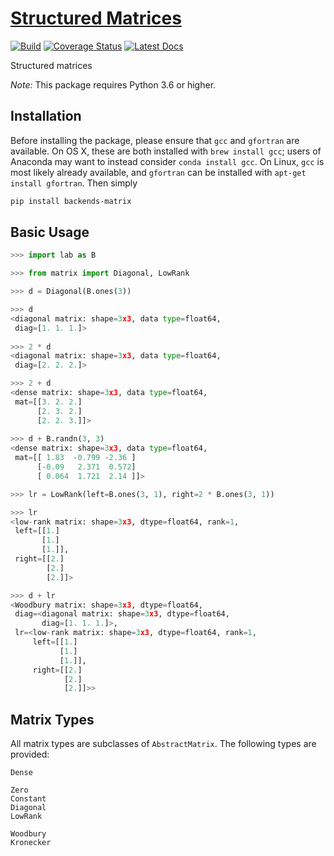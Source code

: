 # [Structured Matrices](http://github.com/wesselb/matrix)

[![Build](https://travis-ci.org/wesselb/matrix.svg?branch=master)](https://travis-ci.org/wesselb/matrix)
[![Coverage Status](https://coveralls.io/repos/github/wesselb/matrix/badge.svg?branch=master&service=github)](https://coveralls.io/github/wesselb/matrix?branch=master)
[![Latest Docs](https://img.shields.io/badge/docs-latest-blue.svg)](https://wesselb.github.io/matrix)

Structured matrices

*Note:* This package requires Python 3.6 or higher.

## Installation

Before installing the package, please ensure that `gcc` and `gfortran` are 
available.
On OS X, these are both installed with `brew install gcc`;
users of Anaconda may want to instead consider `conda install gcc`.
On Linux, `gcc` is most likely already available, and `gfortran` can be
installed with `apt-get install gfortran`.
Then simply

```bash
pip install backends-matrix
```

## Basic Usage
```python
>>> import lab as B

>>> from matrix import Diagonal, LowRank

>>> d = Diagonal(B.ones(3))

>>> d
<diagonal matrix: shape=3x3, data type=float64,
 diag=[1. 1. 1.]>
  
>>> 2 * d
<diagonal matrix: shape=3x3, data type=float64,
 diag=[2. 2. 2.]>

>>> 2 + d
<dense matrix: shape=3x3, data type=float64,
 mat=[[3. 2. 2.]
      [2. 3. 2.]
      [2. 2. 3.]]>
  
>>> d + B.randn(3, 3)
<dense matrix: shape=3x3, data type=float64,
 mat=[[ 1.83  -0.799 -2.36 ]
      [-0.09   2.371  0.572]
      [ 0.064  1.721  2.14 ]]>

>>> lr = LowRank(left=B.ones(3, 1), right=2 * B.ones(3, 1))

>>> lr
<low-rank matrix: shape=3x3, dtype=float64, rank=1,
 left=[[1.]
       [1.]
       [1.]],
 right=[[2.]
        [2.]
        [2.]]>

>>> d + lr
<Woodbury matrix: shape=3x3, dtype=float64,
 diag=<diagonal matrix: shape=3x3, dtype=float64,
       diag=[1. 1. 1.]>,
 lr=<low-rank matrix: shape=3x3, dtype=float64, rank=1,
     left=[[1.]
           [1.]
           [1.]],
     right=[[2.]
            [2.]
            [2.]]>>
```

## Matrix Types

All matrix types are subclasses of `AbstractMatrix`.
The following types are provided:

```
Dense

Zero
Constant
Diagonal
LowRank

Woodbury
Kronecker
```
